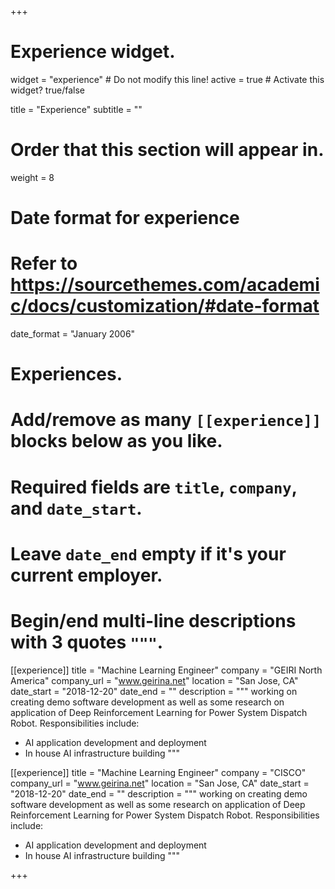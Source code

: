 +++
# Experience widget.
widget = "experience"  # Do not modify this line!
active = true  # Activate this widget? true/false

title = "Experience"
subtitle = ""

# Order that this section will appear in.
weight = 8

# Date format for experience
#   Refer to https://sourcethemes.com/academic/docs/customization/#date-format
date_format = "January 2006"

# Experiences.
#   Add/remove as many `[[experience]]` blocks below as you like.
#   Required fields are `title`, `company`, and `date_start`.
#   Leave `date_end` empty if it's your current employer.
#   Begin/end multi-line descriptions with 3 quotes `"""`.
[[experience]]
  title = "Machine Learning Engineer"
  company = "GEIRI North America"
  company_url = "www.geirina.net"
  location = "San Jose, CA"
  date_start = "2018-12-20"
  date_end = ""
  description = """
  working on creating demo software development as well as some research on application of Deep Reinforcement Learning for Power System Dispatch Robot. 
  Responsibilities include: 
  
  * AI application development and deployment
  * In house AI infrastructure building
  """
  
  [[experience]]
  title = "Machine Learning Engineer"
  company = "CISCO"
  company_url = "www.geirina.net"
  location = "San Jose, CA"
  date_start = "2018-12-20"
  date_end = ""
  description = """
  working on creating demo software development as well as some research on application of Deep Reinforcement Learning for Power System Dispatch Robot. 
  Responsibilities include: 
  
  * AI application development and deployment
  * In house AI infrastructure building
  """


   

+++
